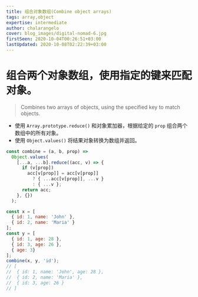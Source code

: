 ```yaml
---
title: 组合对象数组(Combine object arrays)
tags: array,object
expertise: intermediate
author: chalarangelo
cover: blog_images/digital-nomad-6.jpg
firstSeen: 2020-10-04T00:26:51+03:00
lastUpdated: 2020-10-08T02:22:39+03:00
---
```


# 组合两个对象数组，使用指定的键来匹配对象。
> Combines two arrays of objects, using the specified key to match objects.

- 使用 `Array.prototype.reduce()` 和对象累加器，根据给定的 `prop` 组合两个数组中的所有对象。
- 使用 `Object.values()` 将结果对象转换为数组并返回。

```js
const combine = (a, b, prop) =>
  Object.values(
    [...a, ...b].reduce((acc, v) => {
      if (v[prop])
        acc[v[prop]] = acc[v[prop]]
          ? { ...acc[v[prop]], ...v }
          : { ...v };
      return acc;
    }, {})
  );
```

```js
const x = [
  { id: 1, name: 'John' },
  { id: 2, name: 'Maria' }
];
const y = [
  { id: 1, age: 28 },
  { id: 3, age: 26 },
  { age: 3}
];
combine(x, y, 'id');
// [
//  { id: 1, name: 'John', age: 28 },
//  { id: 2, name: 'Maria' },
//  { id: 3, age: 26 }
// ]
```

